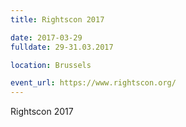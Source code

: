 ```yaml
---
title: Rightscon 2017

date: 2017-03-29
fulldate: 29-31.03.2017

location: Brussels

event_url: https://www.rightscon.org/
---
```


Rightscon 2017

